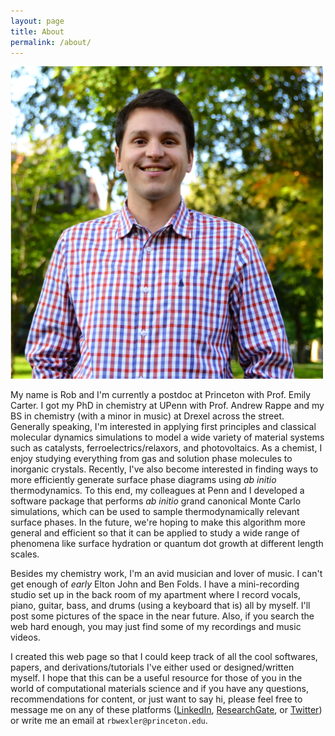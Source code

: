 ```yaml
---
layout: page
title: About
permalink: /about/
---
```


<img src="/images/Picture1.png" alt="That's me!" style="width:500px;">

My name is Rob and I'm currently a postdoc at Princeton with Prof. Emily Carter. I got my PhD in chemistry at UPenn with Prof. Andrew Rappe and my BS in chemistry (with a minor in music) at Drexel across the street. Generally speaking, I'm interested in applying first principles and classical molecular dynamics simulations to model a wide variety of material systems such as catalysts, ferroelectrics/relaxors, and photovoltaics. As a chemist, I enjoy studying everything from gas and solution phase molecules to inorganic crystals. Recently, I've also become interested in finding ways to more efficiently generate surface phase diagrams using *ab initio* thermodynamics. To this end, my colleagues at Penn and I developed a software package that performs *ab initio* grand canonical Monte Carlo simulations, which can be used to sample thermodynamically relevant surface phases. In the future, we're hoping to make this algorithm more general and efficient so that it can be applied to study a wide range of phenomena like surface hydration or quantum dot growth at different length scales.

Besides my chemistry work, I'm an avid musician and lover of music. I can't get enough of *early* Elton John and Ben Folds. I have a mini-recording studio set up in the back room of my apartment where I record vocals, piano, guitar, bass, and drums (using a keyboard that is) all by myself. I'll post some pictures of the space in the near future. Also, if you search the web hard enough, you may just find some of my recordings and music videos.

I created this web page so that I could keep track of all the cool softwares, papers, and derivations/tutorials I've either used or designed/written myself. I hope that this can be a useful resource for those of you in the world of computational materials science and if you have any questions, recommendations for content, or just want to say hi, please feel free to message me on any of these platforms ([LinkedIn](https://www.linkedin.com/in/robertwexler/), [ResearchGate](https://www.researchgate.net/profile/Robert_Wexler), or [Twitter](https://twitter.com/robertowexler)) or write me an email at `rbwexler@princeton.edu`.

